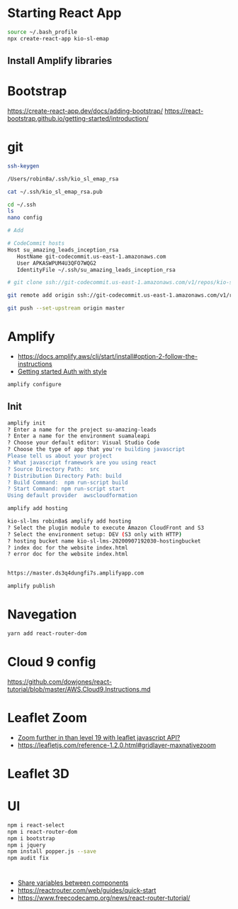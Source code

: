 
# Starting React App
```sh
source ~/.bash_profile
npx create-react-app kio-sl-emap
```
## Install Amplify libraries

# Bootstrap
https://create-react-app.dev/docs/adding-bootstrap/
https://react-bootstrap.github.io/getting-started/introduction/


# git

```sh
ssh-keygen

/Users/robin8a/.ssh/kio_sl_emap_rsa

cat ~/.ssh/kio_sl_emap_rsa.pub


```


```sh
cd ~/.ssh
ls
nano config

# Add

# CodeCommit hosts
Host su_amazing_leads_inception_rsa
   HostName git-codecommit.us-east-1.amazonaws.com
   User APKASWPUM4U3QFO7WQG2
   IdentityFile ~/.ssh/su_amazing_leads_inception_rsa

```

```sh
# git clone ssh://git-codecommit.us-east-1.amazonaws.com/v1/repos/kio-sl-emap

git remote add origin ssh://git-codecommit.us-east-1.amazonaws.com/v1/repos/kio-sl-emap

git push --set-upstream origin master

```

# Amplify
- https://docs.amplify.aws/cli/start/install#option-2-follow-the-instructions
- [Getting started Auth with style](https://github.com/aws-amplify/amplify-js/tree/e56aba642acc7eb3482f0e69454a530409d1b3ac)

```sh
amplify configure

```

## Init

```sh
amplify init
? Enter a name for the project su-amazing-leads
? Enter a name for the environment suamaleapi
? Choose your default editor: Visual Studio Code
? Choose the type of app that you're building javascript
Please tell us about your project
? What javascript framework are you using react
? Source Directory Path:  src
? Distribution Directory Path: build
? Build Command:  npm run-script build
? Start Command: npm run-script start
Using default provider  awscloudformation
```

```sh
amplify add hosting

kio-sl-lms robin8a$ amplify add hosting
? Select the plugin module to execute Amazon CloudFront and S3
? Select the environment setup: DEV (S3 only with HTTP)
? hosting bucket name kio-sl-lms-20200907192030-hostingbucket
? index doc for the website index.html
? error doc for the website index.html


https://master.ds3q4dungfi7s.amplifyapp.com

```

```sh
amplify publish

```


# Navegation

```sh
yarn add react-router-dom

```

# Cloud 9 config

https://github.com/dowjones/react-tutorial/blob/master/AWS.Cloud9.Instructions.md


# Leaflet Zoom 
- [Zoom further in than level 19 with leaflet javascript API?](https://gis.stackexchange.com/questions/78843/zoom-further-in-than-level-19-with-leaflet-javascript-api)
- https://leafletjs.com/reference-1.2.0.html#gridlayer-maxnativezoom


# Leaflet 3D


# UI
```sh
npm i react-select
npm i react-router-dom
npm i bootstrap
npm i jquery
npm install popper.js --save
npm audit fix
```


# 
- [Share variables between components](https://medium.com/@nipunadilhara/passing-data-between-different-components-using-react-c8e27319ee69)
- https://reactrouter.com/web/guides/quick-start
- https://www.freecodecamp.org/news/react-router-tutorial/

